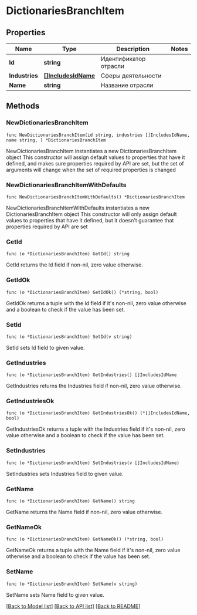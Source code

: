 # DictionariesBranchItem

## Properties

Name | Type | Description | Notes
------------ | ------------- | ------------- | -------------
**Id** | **string** | Идентификатор отрасли | 
**Industries** | [**[]IncludesIdName**](IncludesIdName.md) | Сферы деятельности | 
**Name** | **string** | Название отрасли | 

## Methods

### NewDictionariesBranchItem

`func NewDictionariesBranchItem(id string, industries []IncludesIdName, name string, ) *DictionariesBranchItem`

NewDictionariesBranchItem instantiates a new DictionariesBranchItem object
This constructor will assign default values to properties that have it defined,
and makes sure properties required by API are set, but the set of arguments
will change when the set of required properties is changed

### NewDictionariesBranchItemWithDefaults

`func NewDictionariesBranchItemWithDefaults() *DictionariesBranchItem`

NewDictionariesBranchItemWithDefaults instantiates a new DictionariesBranchItem object
This constructor will only assign default values to properties that have it defined,
but it doesn't guarantee that properties required by API are set

### GetId

`func (o *DictionariesBranchItem) GetId() string`

GetId returns the Id field if non-nil, zero value otherwise.

### GetIdOk

`func (o *DictionariesBranchItem) GetIdOk() (*string, bool)`

GetIdOk returns a tuple with the Id field if it's non-nil, zero value otherwise
and a boolean to check if the value has been set.

### SetId

`func (o *DictionariesBranchItem) SetId(v string)`

SetId sets Id field to given value.


### GetIndustries

`func (o *DictionariesBranchItem) GetIndustries() []IncludesIdName`

GetIndustries returns the Industries field if non-nil, zero value otherwise.

### GetIndustriesOk

`func (o *DictionariesBranchItem) GetIndustriesOk() (*[]IncludesIdName, bool)`

GetIndustriesOk returns a tuple with the Industries field if it's non-nil, zero value otherwise
and a boolean to check if the value has been set.

### SetIndustries

`func (o *DictionariesBranchItem) SetIndustries(v []IncludesIdName)`

SetIndustries sets Industries field to given value.


### GetName

`func (o *DictionariesBranchItem) GetName() string`

GetName returns the Name field if non-nil, zero value otherwise.

### GetNameOk

`func (o *DictionariesBranchItem) GetNameOk() (*string, bool)`

GetNameOk returns a tuple with the Name field if it's non-nil, zero value otherwise
and a boolean to check if the value has been set.

### SetName

`func (o *DictionariesBranchItem) SetName(v string)`

SetName sets Name field to given value.



[[Back to Model list]](../README.md#documentation-for-models) [[Back to API list]](../README.md#documentation-for-api-endpoints) [[Back to README]](../README.md)


